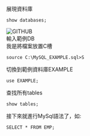 展現資料庫
```
show databases;
```
![GITHUB]( 圖片網址 "圖片名稱")  
輸入範例DB  
我是將檔案放置C槽  
```
source C:\MySQL_EXAMPLE.sql>S
```
切換到範例資料庫EXAMPLE  
```
use EXAMPLE;
```
  
查找所有tables  
```
show tables;
```

接下來就進行MySql語法了，如:  

```
SELECT * FROM EMP;
```

